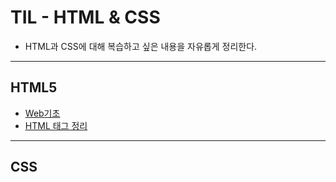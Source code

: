 # TIL - HTML & CSS
- HTML과 CSS에 대해 복습하고 싶은 내용을 자유롭게 정리한다.

---

## HTML5
- [Web기초](https://github.com/keonmon/TIL/blob/main/HTML%26CSS/webBasic.md)
- [HTML 태그 정리](https://github.com/keonmon/TIL/blob/main/HTML%26CSS/htmlTags.md)

---

## CSS
